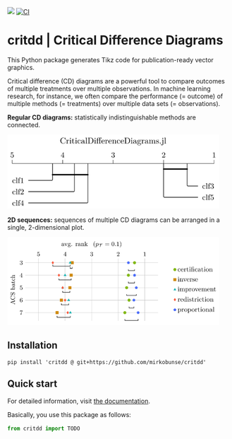 [![](https://img.shields.io/badge/docs-stable-blue.svg)](https://mirkobunse.github.io/critdd)
[![CI](https://github.com/mirkobunse/critdd/workflows/CI/badge.svg)](https://github.com/mirkobunse/critdd/actions)


# critdd | Critical Difference Diagrams

This Python package generates Tikz code for publication-ready vector graphics.

Critical difference (CD) diagrams are a powerful tool to compare outcomes of multiple treatments over multiple observations. In machine learning research, for instance, we often compare the performance (= outcome) of multiple methods (= treatments) over multiple data sets (= observations).

**Regular CD diagrams:** statistically indistinguishable methods are connected.

<img alt="docs/source/example.svg" src="docs/source/example.svg" width="480">

**2D sequences:** sequences of multiple CD diagrams can be arranged in a single, 2-dimensional plot.

<img alt="docs/source/2d_example.svg" src="docs/source/2d_example.svg" width="480">


## Installation

```
pip install 'critdd @ git+https://github.com/mirkobunse/critdd'
```


## Quick start

For detailed information, visit [the documentation](https://mirkobunse.github.io/critdd).

Basically, you use this package as follows:

```python
from critdd import TODO
```
